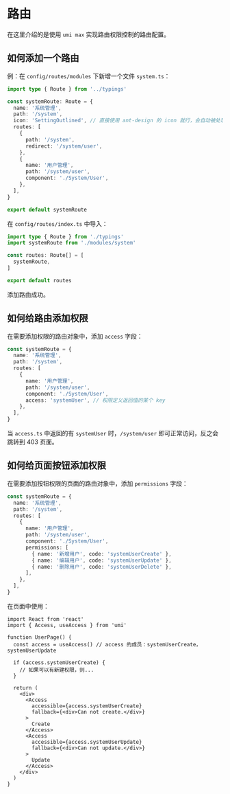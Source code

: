 # 路由

在这里介绍的是使用 `umi max` 实现路由权限控制的路由配置。

## 如何添加一个路由

例：在 `config/routes/modules` 下新增一个文件 `system.ts`：

``` ts
import type { Route } from '../typings'

const systemRoute: Route = {
  name: '系统管理',
  path: '/system',
  icon: 'SettingOutlined', // 直接使用 ant-design 的 icon 就行，会自动被处理成 icon 组件
  routes: [
    {
      path: '/system',
      redirect: '/system/user',
    },
    {
      name: '用户管理',
      path: '/system/user',
      component: './System/User',
    },
  ],
}

export default systemRoute
```

在 `config/routes/index.ts` 中导入：

``` ts
import type { Route } from './typings'
import systemRoute from './modules/system'

const routes: Route[] = [
  systemRoute,
]

export default routes
```

添加路由成功。

## 如何给路由添加权限

在需要添加权限的路由对象中，添加 `access` 字段：

``` ts
const systemRoute = {
  name: '系统管理',
  path: '/system',
  routes: [
    {
      name: '用户管理',
      path: '/system/user',
      component: './System/User',
      access: 'systemUser', // 权限定义返回值的某个 key
    },
  ],
}
```

当 `access.ts` 中返回的有 `systemUser` 时，`/system/user` 即可正常访问，反之会跳转到 403 页面。

## 如何给页面按钮添加权限

在需要添加按钮权限的页面的路由对象中，添加 `permissions` 字段：

``` ts
const systemRoute = {
  name: '系统管理',
  path: '/system',
  routes: [
    {
      name: '用户管理',
      path: '/system/user',
      component: './System/User',
      permissions: [
        { name: '新增用户', code: 'systemUserCreate' },
        { name: '编辑用户', code: 'systemUserUpdate' },
        { name: '删除用户', code: 'systemUserDelete' },
      ],
    },
  ],
}
```

在页面中使用：

``` tsx
import React from 'react'
import { Access, useAccess } from 'umi'

function UserPage() {
  const access = useAccess() // access 的成员：systemUserCreate，systemUserUpdate

  if (access.systemUserCreate) {
    // 如果可以有新建权限，则...
  }

  return (
    <div>
      <Access
        accessible={access.systemUserCreate}
        fallback={<div>Can not create.</div>}
      >
        Create
      </Access>
      <Access
        accessible={access.systemUserUpdate}
        fallback={<div>Can not update.</div>}
      >
        Update
      </Access>
    </div>
  )
}
```
